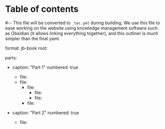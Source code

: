 # Table of contents
#-- This file will be converted to `_toc.yml` during building. We use this file to ease working on the website using knowledge management software such as Obsidian (it allows linking everything together), and this outliner is much simpler than the final yaml.

format: jb-book
root: [](index.md)

parts:
- caption: "Part 1"
  numbered: true
    - file: [](intro.md)
    - file: [](some_info_1.md)
        - file: [](some_subinfo_1.md)
            - file: [](some_subsubinfo_1.md)
            - file: [](some_subsubinfo_2.md)
        - file: [](some_subinfo_2.md)

- caption: "Part 2"
  numbered: true
    - file: [](conclusion.md)
